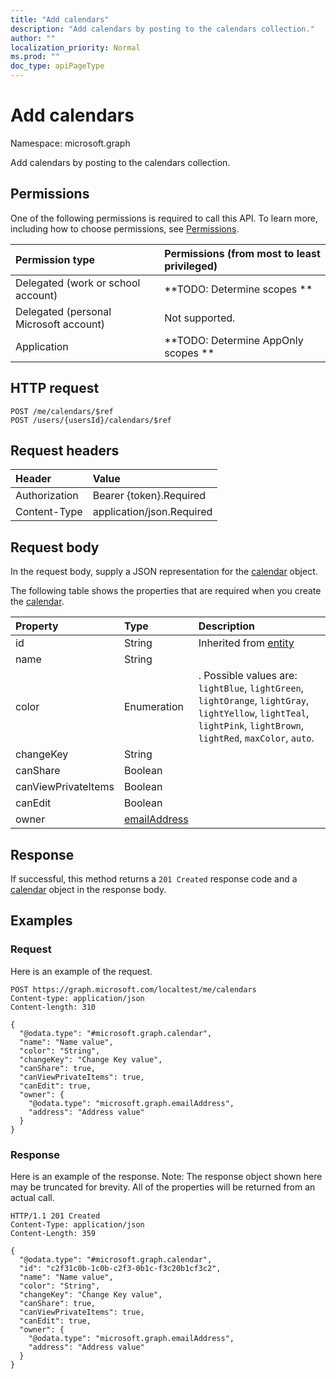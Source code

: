 ```yaml
---
title: "Add calendars"
description: "Add calendars by posting to the calendars collection."
author: ""
localization_priority: Normal
ms.prod: ""
doc_type: apiPageType
---
```


# Add calendars

Namespace: microsoft.graph

Add calendars by posting to the calendars collection.

## Permissions
One of the following permissions is required to call this API. To learn more, including how to choose permissions, see [Permissions](/concepts/permissions-reference.md).

|Permission type|Permissions (from most to least privileged)|
|:---|:---|
|Delegated (work or school account)|**TODO: Determine scopes **|
|Delegated (personal Microsoft account)|Not supported.|
|Application|**TODO: Determine AppOnly scopes **|

## HTTP request
<!-- {
  "blockType": "ignored"
}
-->
``` http
POST /me/calendars/$ref
POST /users/{usersId}/calendars/$ref
```

## Request headers
|Header|Value|
|:---|:---|
|Authorization|Bearer {token}.Required|
|Content-Type|application/json.Required|

## Request body
In the request body, supply a JSON representation for the [calendar](../resources/calendar.md) object.

The following table shows the properties that are required when you create the [calendar](../resources/calendar.md).

|Property|Type|Description|
|:---|:---|:---|
|id|String| Inherited from [entity](../resources/entity.md)|
|name|String||
|color|Enumeration|. Possible values are: `lightBlue`, `lightGreen`, `lightOrange`, `lightGray`, `lightYellow`, `lightTeal`, `lightPink`, `lightBrown`, `lightRed`, `maxColor`, `auto`.|
|changeKey|String||
|canShare|Boolean||
|canViewPrivateItems|Boolean||
|canEdit|Boolean||
|owner|[emailAddress](../resources/emailaddress.md)||



## Response
If successful, this method returns a `201 Created` response code and a [calendar](../resources/calendar.md) object in the response body.

## Examples

### Request
Here is an example of the request.
<!-- {
  "blockType": "request",
  "name": "create_calendar_from_"
}
-->
``` http
POST https://graph.microsoft.com/localtest/me/calendars
Content-type: application/json
Content-length: 310

{
  "@odata.type": "#microsoft.graph.calendar",
  "name": "Name value",
  "color": "String",
  "changeKey": "Change Key value",
  "canShare": true,
  "canViewPrivateItems": true,
  "canEdit": true,
  "owner": {
    "@odata.type": "microsoft.graph.emailAddress",
    "address": "Address value"
  }
}
```

### Response
Here is an example of the response. Note: The response object shown here may be truncated for brevity. All of the properties will be returned from an actual call.
<!-- {
  "blockType": "response",
  "truncated": true,
  "@odata.type": "microsoft.graph.calendar"
}
-->
``` http
HTTP/1.1 201 Created
Content-Type: application/json
Content-Length: 359

{
  "@odata.type": "#microsoft.graph.calendar",
  "id": "c2f31c0b-1c0b-c2f3-0b1c-f3c20b1cf3c2",
  "name": "Name value",
  "color": "String",
  "changeKey": "Change Key value",
  "canShare": true,
  "canViewPrivateItems": true,
  "canEdit": true,
  "owner": {
    "@odata.type": "microsoft.graph.emailAddress",
    "address": "Address value"
  }
}
```


